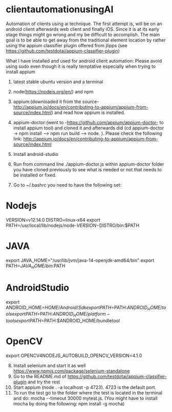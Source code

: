 # clientautomationusingAI

Automation of clients using ai technique.
The first attempt is, will be on an android client afterwards web client and finally iOS.
Since it is at its early stage things might go wrong and my be difficult to accomplish.
The main goal is to be able to get away from the traditional element location by rather using the appium classifier plugin
offered from  jlipps (see https://github.com/testdotai/appium-classifier-plugin)

What I have installed and used for android client automation: Please avoid using sudo even though it is really temptative especially when trying to install appium
1) latest stable ubuntu version  and a terminal
2) node(https://nodejs.org/en/) and npm
3) appium:(downloaded it from the source-http://appium.io/docs/en/contributing-to-appium/appium-from-source/index.html) and read how appium is installed.
4) appium-doctor:(went to -https://github.com/appium/appium-doctor- to install appium tool) and cloned it and afterwards did (cd appium-doctor -> npm install --> npm run build --> node. ). Please check the following link: http://appium.io/docs/en/contributing-to-appium/appium-from-source/index.html

5) Install android-studio

6) Run from command line ./appium-doctor.js within appium-doctor folder you have cloned previously to see what is needed or not that needs to be installed or fixed.


7) Go to  ~/.bashrc you need to have the following set: 

# Nodejs

VERSION=v12.14.0
DISTRO=linux-x64
export PATH=/usr/local/lib/nodejs/node-$VERSION-$DISTRO/bin:$PATH


# JAVA

export JAVA_HOME="/usr/lib/jvm/java-14-openjdk-amd64/bin"
export PATH=${JAVA_HOME}/bin:$PATH


# AndroidStudio

export ANDROID_HOME=$HOME/Android/Sdk
export PATH=$PATH:$ANDROID_HOME/tools
export PATH=$PATH:$ANDROID_HOME/platform-tools
export PATH=$PATH:$ANDROID_HOME/bundletool


# OpenCV

export OPENCV4NODEJS_AUTOBUILD_OPENCV_VERSION=4.1.0

8) Install selenium and start it as well https://www.npmjs.com/package/selenium-standalone
9) Go to the README.md of https://github.com/testdotai/appium-classifier-plugin and try the rest
10) Start appium (node . -a localhost -p 4723). 4723 is the default port.
11) To run the test go to the folder where the test is located in the terminal and do: mocha --timeout 30000 mytest.js. (You might have to install mocha by doing the following: npm install -g mocha)
